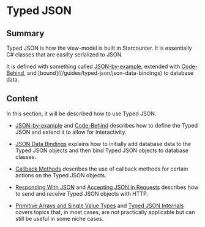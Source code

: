 # Typed JSON

## Summary

Typed JSON is how the view-model is built in Starcounter. It is essentially C# classes that are easilty serialized to JSON.

It is defined with something called [JSON-by-example](/guides/typed-json/json-by-example), extended with [Code-Behind](/guides/typed-json/code-behind), and [bound]((/guides/typed-json/json-data-bindings) to database data. 

## Content

In this section, it will be described how to use Typed JSON.

* [JSON-by-example](/guides/typed-json/json-by-example) and [Code-Behind](/guides/typed-json/code-behind) describes how to define the Typed JSON and extend it to allow for interactivity.

* [JSON Data Bindings](/guides/typed-json/json-data-bindings) explains how to initially add database data to the Typed JSON objects and then bind Typed JSON objects to database classes.

* [Callback Methods](/guides/typed-json/callback-methods) describes the use of callback methods for certain actions on the Typed JSON objects.

* [Responding With JSON](/guides/typed-json/responding-with-json) and [Accepting JSON in Requests](/guides/typed-json/accepting-JSON-in-requests) describes how to send and receive Typed JSON objects with HTTP.

* [Primitive Arrays and Single Value Types](/guides/typed-json/primitive-arrays-and-single-value-types) and [Typed JSON Internals](/guides/typed-json/typed-json-internals) covers topics that, in most cases, are not practically applicable but can still be useful in some niche cases.